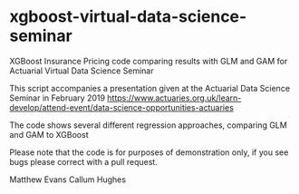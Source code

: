 # xgboost-virtual-data-science-seminar
XGBoost Insurance Pricing code comparing results with GLM and GAM for Actuarial Virtual Data Science Seminar

This script accompanies a presentation given at the Actuarial Data Science Seminar in February 2019
https://www.actuaries.org.uk/learn-develop/attend-event/data-science-opportunities-actuaries

The code shows several different regression approaches, comparing GLM and GAM to XGBoost

Please note that the code is for purposes of demonstration only, if you see bugs please correct with
a pull request.

Matthew Evans
Callum Hughes
